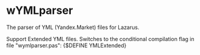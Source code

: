# wYMLparser
The parser of YML (Yandex.Market) files for Lazarus.

Support Extended YML files.
Switches to the conditional compilation flag in file "wymlparser.pas":
{$DEFINE YMLExtended}
